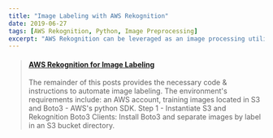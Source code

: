 ```yaml
---
title: "Image Labeling with AWS Rekognition"
date: 2019-06-27
tags: [AWS Rekognition, Python, Image Preprocessing]
excerpt: "AWS Rekognition can be leveraged as an image processing utility for a variety of data science applications"
---
```

<blockquote class="embedly-card"><h4><a href="https://medium.com/@rwmyers46/aws-rekognition-for-image-labeling-b45d0744d01e">AWS Rekognition for Image Labeling</a></h4><p>The remainder of this posts provides the necessary code & instructions to automate image labeling. The environment's requirements include: an AWS account, training images located in S3 and Boto3 - AWS's python SDK. Step 1 - Instantiate S3 and Rekognition Boto3 Clients: Install Boto3 and separate images by label in an S3 bucket directory.</p></blockquote>
<script async src="//cdn.embedly.com/widgets/platform.js" charset="UTF-8"></script>
